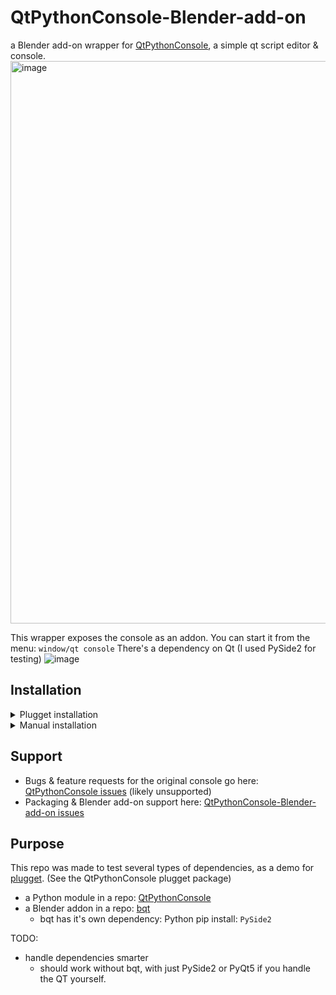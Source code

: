 # QtPythonConsole-Blender-add-on
a Blender add-on wrapper for [QtPythonConsole](https://github.com/Ahuge/QtPythonConsole), a simple qt script editor & console.
<img width="900" alt="image" src="https://user-images.githubusercontent.com/3758308/226135266-3f390cc6-64d7-4bf1-8ed4-61e85cedfd84.png">

This wrapper exposes the console as an addon. You can start it from the menu: `window/qt console` There's a dependency on Qt (I used PySide2 for testing)
![image](https://user-images.githubusercontent.com/3758308/226137899-a5748c1a-4325-4585-9264-46ec54d76b62.png)

## Installation

<details>
<summary>Plugget installation</summary>
<br>
• install plugget<br>
• run this code in the blender script editor:<br>
  
```python
import plugget.commands
plugget.commands.install("QtPythonConsole")
```
</details>

<details>
<summary>Manual installation</summary>
<br>
• copy the python file to your addons folder.<br>
• install QtPythonConsole <br>
--- download all files from repo<br>
--- put them in a folder named `QtPythonConsole`<br>
--- copy the folder to your Blender addons/modules folder<br>
• pip install a qt python module to your blender modules folder e.g. PySide2 or PyQt5
</details>


## Support
- Bugs & feature requests for the original console go here: [QtPythonConsole issues](https://github.com/Ahuge/QtPythonConsole/issues) (likely unsupported)
- Packaging & Blender add-on support here: [QtPythonConsole-Blender-add-on issues](https://github.com/hannesdelbeke/QtPythonConsole-Blender-add-on/issues)


## Purpose
This repo was made to test several types of dependencies, as a demo for [plugget](https://github.com/hannesdelbeke/plugget). (See the 
QtPythonConsole plugget package)
- a Python module in a repo: [QtPythonConsole](https://github.com/Ahuge/QtPythonConsole)
- a Blender addon in a repo: [bqt](https://github.com/techartorg/bqt)
  - bqt has it's own dependency: Python pip install: `PySide2`

TODO:
- handle dependencies smarter
  - should work without bqt, with just PySide2 or PyQt5 if you handle the QT yourself.
